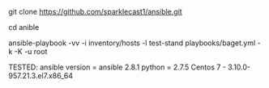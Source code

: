 git clone https://github.com/sparklecast1/ansible.git

cd anible

ansible-playbook -vv -i inventory/hosts -l test-stand playbooks/baget.yml -k -K -u root



TESTED:
ansible version = ansible 2.8.1
python = 2.7.5
Centos 7 - 3.10.0-957.21.3.el7.x86_64
